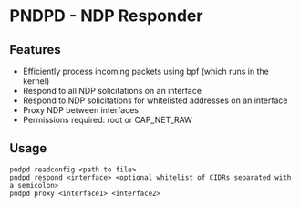 # PNDPD - NDP Responder
## Features
- Efficiently process incoming packets using bpf (which runs in the kernel)
- Respond to all NDP solicitations on an interface
- Respond to NDP solicitations for whitelisted addresses on an interface
- Proxy NDP between interfaces
- Permissions required: root or CAP_NET_RAW

## Usage
```` 
pndpd readconfig <path to file>
pndpd respond <interface> <optional whitelist of CIDRs separated with a semicolon>
pndpd proxy <interface1> <interface2>
```` 
